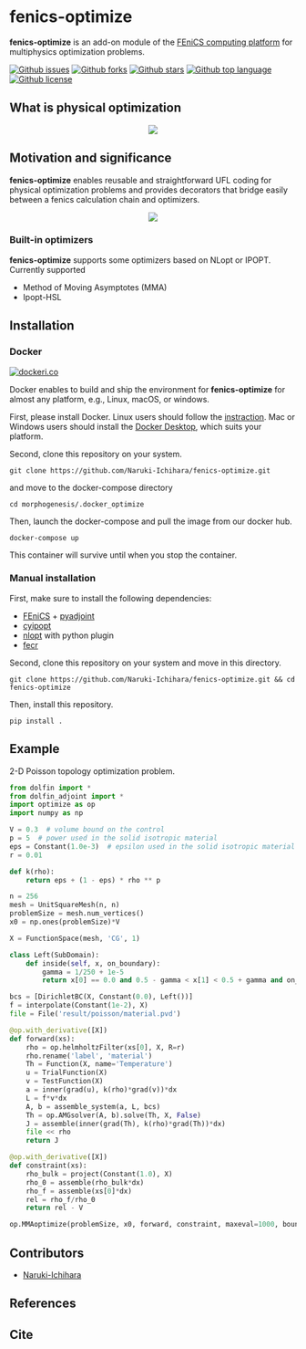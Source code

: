 # fenics-optimize
<!-- # Short Description -->

**fenics-optimize** is an add-on module of the [FEniCS computing platform](https://fenicsproject.org/) for multiphysics optimization problems. 

<!-- # Badges -->

[![Github issues](https://img.shields.io/github/issues/Naruki-Ichihara/morphogenesis?style=for-the-badge&logo=appveyor)](https://github.com/Naruki-Ichihara/morphogenesis/issues)
[![Github forks](https://img.shields.io/github/forks/Naruki-Ichihara/morphogenesis?style=for-the-badge&logo=appveyor)](https://github.com/Naruki-Ichihara/morphogenesis/network/members)
[![Github stars](https://img.shields.io/github/stars/Naruki-Ichihara/morphogenesis?style=for-the-badge&logo=appveyor)](https://github.com/Naruki-Ichihara/morphogenesis/stargazers)
[![Github top language](https://img.shields.io/github/languages/top/Naruki-Ichihara/morphogenesis?style=for-the-badge&logo=appveyor)](https://github.com/Naruki-Ichihara/morphogenesis/)
[![Github license](https://img.shields.io/github/license/Naruki-Ichihara/morphogenesis?style=for-the-badge&logo=appveyor)](https://github.com/Naruki-Ichihara/morphogenesis/)

## What is physical optimization
<p align="center">
  <img src="https://user-images.githubusercontent.com/70839257/148197493-159109d2-56df-46af-887a-742920a725b8.png" />
</p>

## Motivation and significance
**fenics-optimize** enables reusable and straightforward UFL coding for physical optimization problems and provides decorators that bridge easily between a fenics calculation chain and optimizers.
<p align="center">
  <img src="https://user-images.githubusercontent.com/70839257/148197609-cd93c1cc-f20d-4e1b-a0f9-043bf430f78b.png" />
</p>

### Built-in optimizers
**fenics-optimize** supports some optimizers based on NLopt or IPOPT. Currently supported

* Method of Moving Asymptotes (MMA)
* Ipopt-HSL

## Installation
### Docker

[![dockeri.co](https://dockeri.co/image/ichiharanaruki/fenics-optimize)](https://hub.docker.com/r/ichiharanaruki/fenics-optimize)

Docker enables to build and ship the environment for **fenics-optimize** for almost any platform, e.g., Linux, macOS, or windows.

First, please install Docker. Linux users should follow the [instraction](https://docs.docker.com/get-started/). Mac or Windows users should install the [Docker Desktop](https://www.docker.com/products/docker-desktop), which suits your platform.

Second, clone this repository on your system.
```
git clone https://github.com/Naruki-Ichihara/fenics-optimize.git
```
and move to the docker-compose directory
```
cd morphogenesis/.docker_optimize
```
Then, launch the docker-compose and pull the image from our docker hub.
```
docker-compose up
```
This container will survive until when you stop the container.

### Manual installation
First, make sure to install the following dependencies:

* [FEniCS](https://fenicsproject.org/) + [pyadjoint](https://github.com/dolfin-adjoint/pyadjoint)
* [cyipopt](https://github.com/mechmotum/cyipopt)
* [nlopt](https://github.com/stevengj/nlopt/) with python plugin
* [fecr](https://github.com/IvanYashchuk/fecr)

Second, clone this repository on your system and move in this directory.
```
git clone https://github.com/Naruki-Ichihara/fenics-optimize.git && cd fenics-optimize
```
Then, install this repository.
```
pip install .
```

## Example
2-D Poisson topology optimization problem.

```python
from dolfin import *
from dolfin_adjoint import *
import optimize as op
import numpy as np

V = 0.3  # volume bound on the control
p = 5  # power used in the solid isotropic material
eps = Constant(1.0e-3)  # epsilon used in the solid isotropic material
r = 0.01

def k(rho):
    return eps + (1 - eps) * rho ** p

n = 256
mesh = UnitSquareMesh(n, n)
problemSize = mesh.num_vertices()
x0 = np.ones(problemSize)*V

X = FunctionSpace(mesh, 'CG', 1)

class Left(SubDomain):
    def inside(self, x, on_boundary):
        gamma = 1/250 + 1e-5
        return x[0] == 0.0 and 0.5 - gamma < x[1] < 0.5 + gamma and on_boundary

bcs = [DirichletBC(X, Constant(0.0), Left())]
f = interpolate(Constant(1e-2), X)
file = File('result/poisson/material.pvd')

@op.with_derivative([X])
def forward(xs):
    rho = op.helmholtzFilter(xs[0], X, R=r)
    rho.rename('label', 'material')
    Th = Function(X, name='Temperature')
    u = TrialFunction(X)
    v = TestFunction(X)
    a = inner(grad(u), k(rho)*grad(v))*dx
    L = f*v*dx
    A, b = assemble_system(a, L, bcs)
    Th = op.AMGsolver(A, b).solve(Th, X, False)
    J = assemble(inner(grad(Th), k(rho)*grad(Th))*dx)
    file << rho
    return J

@op.with_derivative([X])
def constraint(xs):
    rho_bulk = project(Constant(1.0), X)
    rho_0 = assemble(rho_bulk*dx)
    rho_f = assemble(xs[0]*dx)
    rel = rho_f/rho_0
    return rel - V

op.MMAoptimize(problemSize, x0, forward, constraint, maxeval=1000, bounds=[0, 1], rel=1e-20)
```

## Contributors

- [Naruki-Ichihara](https://github.com/Naruki-Ichihara)

## References
## Cite
